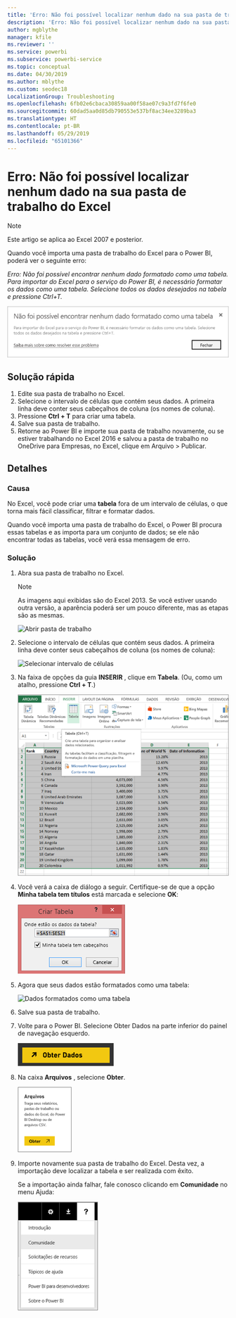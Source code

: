 ```yaml
---
title: 'Erro: Não foi possível localizar nenhum dado na sua pasta de trabalho do Excel'
description: 'Erro: Não foi possível localizar nenhum dado na sua pasta de trabalho do Excel'
author: mgblythe
manager: kfile
ms.reviewer: ''
ms.service: powerbi
ms.subservice: powerbi-service
ms.topic: conceptual
ms.date: 04/30/2019
ms.author: mblythe
ms.custom: seodec18
LocalizationGroup: Troubleshooting
ms.openlocfilehash: 6fb02e6cbaca30859aa00f58ae07c9a3fd7f6fe0
ms.sourcegitcommit: 60dad5aa0d85db790553e537bf8ac34ee3289ba3
ms.translationtype: HT
ms.contentlocale: pt-BR
ms.lasthandoff: 05/29/2019
ms.locfileid: "65101366"
---
```

# <a name="error-we-couldnt-find-any-data-in-your-excel-workbook"></a>Erro: Não foi possível localizar nenhum dado na sua pasta de trabalho do Excel

>[!NOTE]  
>Este artigo se aplica ao Excel 2007 e posterior.

Quando você importa uma pasta de trabalho do Excel para o Power BI, poderá ver o seguinte erro:

*Erro: Não foi possível encontrar nenhum dado formatado como uma tabela. Para importar do Excel para o serviço do Power BI, é necessário formatar os dados como uma tabela. Selecione todos os dados desejados na tabela e pressione Ctrl+T.*

![Não foi possível encontrar dados na pasta de trabalho](media/service-admin-troubleshoot-excel-workbook-data/power-bi-we-couldnt-find-any-data.png)

## <a name="quick-solution"></a>Solução rápida
1. Edite sua pasta de trabalho no Excel.
2. Selecione o intervalo de células que contém seus dados. A primeira linha deve conter seus cabeçalhos de coluna (os nomes de coluna).
3. Pressione **Ctrl + T** para criar uma tabela.
4. Salve sua pasta de trabalho.
5. Retorne ao Power BI e importe sua pasta de trabalho novamente, ou se estiver trabalhando no Excel 2016 e salvou a pasta de trabalho no OneDrive para Empresas, no Excel, clique em Arquivo > Publicar.

## <a name="details"></a>Detalhes
### <a name="cause"></a>Causa
No Excel, você pode criar uma **tabela** fora de um intervalo de células, o que torna mais fácil classificar, filtrar e formatar dados.

Quando você importa uma pasta de trabalho do Excel, o Power BI procura essas tabelas e as importa para um conjunto de dados; se ele não encontrar todas as tabelas, você verá essa mensagem de erro.

### <a name="solution"></a>Solução
1. Abra sua pasta de trabalho no Excel. 
    >[!NOTE]
    >As imagens aqui exibidas são do Excel 2013. Se você estiver usando outra versão, a aparência poderá ser um pouco diferente, mas as etapas são as mesmas.
    
    ![Abrir pasta de trabalho](media/service-admin-troubleshoot-excel-workbook-data/power-bi-troubleshoot-excel-worksheet-1.png)
2. Selecione o intervalo de células que contém seus dados. A primeira linha deve conter seus cabeçalhos de coluna (os nomes de coluna):
   
    ![Selecionar intervalo de células](media/service-admin-troubleshoot-excel-workbook-data/power-bi-troubleshoot-excel-worksheet-2.png)
3. Na faixa de opções da guia **INSERIR** , clique em **Tabela**. (Ou, como um atalho, pressione **Ctrl + T**.)
   
    ![Inserir tabela](media/service-admin-troubleshoot-excel-workbook-data/power-bi-troubleshoot-excel-worksheet-3.png)
4. Você verá a caixa de diálogo a seguir. Certifique-se de que a opção **Minha tabela tem títulos** está marcada e selecione **OK**:
   
    ![Criar tabela](media/service-admin-troubleshoot-excel-workbook-data/power-bi-troubleshoot-excel-create-table.png)
5. Agora que seus dados estão formatados como uma tabela:
   
    ![Dados formatados como uma tabela](media/service-admin-troubleshoot-excel-workbook-data/power-bi-troubleshoot-excel-table.png)
6. Salve sua pasta de trabalho.
7. Volte para o Power BI. Selecione Obter Dados na parte inferior do painel de navegação esquerdo.
   
    ![Obter dados](media/service-admin-troubleshoot-excel-workbook-data/power-bi-get-data.png)
8. Na caixa **Arquivos** , selecione **Obter**.
   
    ![Obter arquivos](media/service-admin-troubleshoot-excel-workbook-data/power-bi-get-files.png)
9. Importe novamente sua pasta de trabalho do Excel. Desta vez, a importação deve localizar a tabela e ser realizada com êxito.
   
    Se a importação ainda falhar, fale conosco clicando em **Comunidade** no menu Ajuda:
   
    ![Link da comunidade](media/service-admin-troubleshoot-excel-workbook-data/power-bi-question-menu-community.png)
